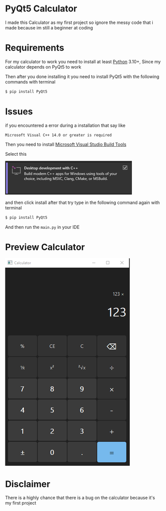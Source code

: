 # PyQt5 Calculator
I made this Calculator as my first project so ignore the messy code that i made because im still a beginner at coding

# Requirements
For my calculator to work you need to install at least [Python](https://python.org) 3.10+, Since my calculator depends on PyQt5 to work

Then after you done installing it you need to install PyQt5 with the following commands with terminal
```sh
$ pip install PyQt5
```

# Issues
if you encountered a error during a installation that say like
```
Microsoft Visual C++ 14.0 or greater is required
```

Then you need to install [Microsoft Visual Studio Build Tools](https://visualstudio.microsoft.com/visual-cpp-build-tools/)


Select this

![Microsoft Visual Studio Build Tools](cpp-installation.png)



and then click install after that try type in the following command again with terminal
```sh
$ pip install PyQt5
```

And then run the `main.py` in your IDE

# Preview Calculator
![Calculator Preview](preview.png)

# Disclaimer
There is a highly chance that there is a bug on the calculator because it's my first project
